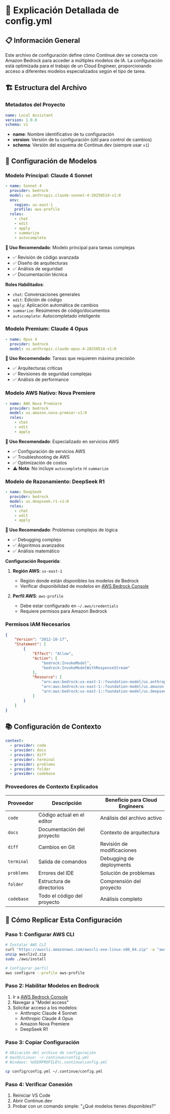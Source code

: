 # 🔧 Explicación Detallada de config.yml

## 📋 Información General

Este archivo de configuración define cómo Continue.dev se conecta con Amazon Bedrock para acceder a múltiples modelos de IA. La configuración está optimizada para el trabajo de un Cloud Engineer, proporcionando acceso a diferentes modelos especializados según el tipo de tarea.

## 🏗️ Estructura del Archivo

### Metadatos del Proyecto
```yaml
name: Local Assistant
version: 1.0.0
schema: v1
```

- **name**: Nombre identificativo de tu configuración
- **version**: Versión de tu configuración (útil para control de cambios)
- **schema**: Versión del esquema de Continue.dev (siempre usar `v1`)

## 🤖 Configuración de Modelos

### Modelo Principal: Claude 4 Sonnet
```yaml
- name: Sonnet 4
  provider: bedrock
  model: us.anthropic.claude-sonnet-4-20250514-v1:0 
  env:
    region: us-east-1
    profile: aws-profile
  roles:
    - chat
    - edit
    - apply
    - summarize
    - autocomplete
```

**🎯 Uso Recomendado**: Modelo principal para tareas complejas
- ✅ Revisión de código avanzada
- ✅ Diseño de arquitecturas
- ✅ Análisis de seguridad
- ✅ Documentación técnica

**Roles Habilitados**:
- `chat`: Conversaciones generales
- `edit`: Edición de código
- `apply`: Aplicación automática de cambios
- `summarize`: Resúmenes de código/documentos
- `autocomplete`: Autocompletado inteligente

### Modelo Premium: Claude 4 Opus
```yaml
- name: Opus 4
  provider: bedrock
  model: us.anthropic.claude-opus-4-20250514-v1:0
```

**🎯 Uso Recomendado**: Tareas que requieren máxima precisión
- ✅ Arquitecturas críticas
- ✅ Revisiones de seguridad complejas
- ✅ Análisis de performance

### Modelo AWS Nativo: Nova Premiere
```yaml
- name: AWS Nova Premiere
  provider: bedrock
  model: us.amazon.nova-premier-v1:0
  roles:
    - chat
    - edit
    - apply
```

**🎯 Uso Recomendado**: Especializado en servicios AWS
- ✅ Configuración de servicios AWS
- ✅ Troubleshooting de AWS
- ✅ Optimización de costos
- ⚠️ **Nota**: No incluye `autocomplete` ni `summarize`

### Modelo de Razonamiento: DeepSeek R1
```yaml
- name: DeepSeek
  provider: bedrock
  model: us.deepseek.r1-v1:0
  roles:
    - chat
    - edit
    - apply
```

**🎯 Uso Recomendado**: Problemas complejos de lógica
- ✅ Debugging complejo
- ✅ Algoritmos avanzados
- ✅ Análisis matemático


**Configuración Requerida**:

1. **Región AWS**: `us-east-1`
   - Región donde están disponibles los modelos de Bedrock
   - Verificar disponibilidad de modelos en [AWS Bedrock Console](https://console.aws.amazon.com/bedrock/)

2. **Perfil AWS**: `aws-profile`
   - Debe estar configurado en `~/.aws/credentials`
   - Requiere permisos para Amazon Bedrock

### Permisos IAM Necesarios
```json
{
    "Version": "2012-10-17",
    "Statement": [
        {
            "Effect": "Allow",
            "Action": [
                "bedrock:InvokeModel",
                "bedrock:InvokeModelWithResponseStream"
            ],
            "Resource": [
                "arn:aws:bedrock:us-east-1::foundation-model/us.anthropic.claude-*",
                "arn:aws:bedrock:us-east-1::foundation-model/us.amazon.nova-*",
                "arn:aws:bedrock:us-east-1::foundation-model/us.deepseek.*"
            ]
        }
    ]
}
```

## 📚 Configuración de Contexto

```yaml
context:
  - provider: code
  - provider: docs
  - provider: diff
  - provider: terminal
  - provider: problems
  - provider: folder
  - provider: codebase
```

### Proveedores de Contexto Explicados

| Proveedor | Descripción | Beneficio para Cloud Engineers |
|-----------|-------------|-------------------------------|
| `code` | Código actual en el editor | Análisis del archivo activo |
| `docs` | Documentación del proyecto | Contexto de arquitectura |
| `diff` | Cambios en Git | Revisión de modificaciones |
| `terminal` | Salida de comandos | Debugging de deployments |
| `problems` | Errores del IDE | Solución de problemas |
| `folder` | Estructura de directorios | Comprensión del proyecto |
| `codebase` | Todo el código del proyecto | Análisis completo |

## 🚀 Cómo Replicar Esta Configuración

### Paso 1: Configurar AWS CLI
```bash
# Instalar AWS CLI
curl "https://awscli.amazonaws.com/awscli-exe-linux-x86_64.zip" -o "awscliv2.zip"
unzip awscliv2.zip
sudo ./aws/install

# Configurar perfil
aws configure --profile aws-profile
```

### Paso 2: Habilitar Modelos en Bedrock
1. Ir a [AWS Bedrock Console](https://console.aws.amazon.com/bedrock/)
2. Navegar a "Model access"
3. Solicitar acceso a los modelos:
   - Anthropic Claude 4 Sonnet
   - Anthropic Claude 4 Opus
   - Amazon Nova Premiere
   - DeepSeek R1

### Paso 3: Copiar Configuración
```bash
# Ubicación del archivo de configuración
# macOS/Linux: ~/.continue/config.yml
# Windows: %USERPROFILE%\.continue\config.yml

cp config/config.yml ~/.continue/config.yml
```

### Paso 4: Verificar Conexión
1. Reiniciar VS Code
2. Abrir Continue.dev
3. Probar con un comando simple: "¿Qué modelos tienes disponibles?"